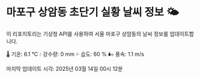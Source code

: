 
# 마포구 상암동 초단기 실황 날씨 정보 🌤️

이 리포지토리는 기상청 API를 사용하여 서울 마포구 상암동의 날씨 정보를 업데이트합니다. 

🌡️ 기온: 6.1 ℃
💧 강수량: 0 mm
💦 습도: 60 %
🌬️ 풍속: 1.1 m/s

마지막 업데이트 시각: 2025년 03월 14일 00시 12분    
